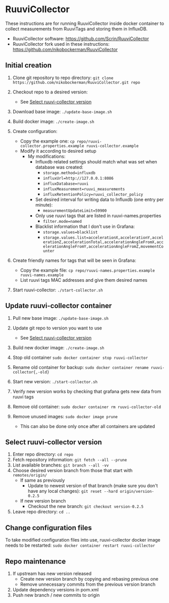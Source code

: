 # RuuviCollector

These instructions are for running RuuviCollector inside docker container to
collect measurements from RuuviTags and storing them in InfluxDB.

- RuuviCollector software: <https://github.com/Scrin/RuuviCollector>
- RuuviCollector fork used in these instructions:
  <https://github.com/nikobockerman/RuuviCollector>

## Initial creation

1. Clone git repository to repo directory:
   `git clone https://github.com/nikobockerman/RuuviCollector.git repo`
2. Checkout repo to a desired version:
    - See [Select ruuvi-collector version](#select-ruuvi-collector-version)
3. Download base image: `./update-base-image.sh`
4. Build docker image: `./create-image.sh`
5. Create configuration:
    - Copy the example one:
      `cp repo/ruuvi-collector.properties.example ruuvi-collector.example`
    - Modify it according to desired setup
        - My modifications:
            - Influxdb related settings should match what was set when database
              was created:
                - `storage.method=influxdb`
                - `influxUrl=http://127.0.0.1:8086`
                - `influxDatabase=ruuvi`
                - `influxMeasurement=ruuvi_measurements`
                - `influxRetentionPolicy=ruuvi_collector_policy`
            - Set desired interval for writing data to Influxdb (one entry per
              minute):
                - `measurementUpdateLimit=59900`
            - Only use ruuvi tags that are listed in ruuvi-names.properties
                - `filter.mode=named`
            - Blacklist information that I don't use in Grafana:
                - `storage.values=blacklist`
                -
                  `storage.values.list=accelerationX,accelerationY,accelerationZ,accelerationTotal,accelerationAngleFromX,accelerationAngleFromY,accelerationAngleFromZ,movementCounter`

6. Create friendly names for tags that will be seen in Grafana:
    - Copy the example file:
      `cp repo/ruuvi-names.properties.example ruuvi-names.example`
    - List ruuvi tags MAC addresses and give them desired names
7. Start ruuvi-collector: `./start-collector.sh`

## Update ruuvi-collector container

1. Pull new base image: `./update-base-image.sh`
2. Update git repo to version you want to use
    - See [Select ruuvi-collector version](#select-ruuvi-collector-version)
3. Build new docker image: `./create-image.sh`
4. Stop old container `sudo docker container stop ruuvi-collector`
5. Rename old container for backup:
   `sudo docker container rename ruuvi-collector{,-old}`
6. Start new version: `./start-collector.sh`

7. Verify new version works by checking that grafana gets new data from ruuvi
   tags

8. Remove old container: `sudo docker container rm ruuvi-collector-old`
9. Remove unused images: `sudo docker image prune`
    - This can also be done only once after all containers are updated

## Select ruuvi-collector version

1. Enter repo directory: `cd repo`
2. Fetch repository information: `git fetch --all --prune`
3. List available branches: `git branch --all -vv`
4. Choose desired version branch from those that start with `remotes/origin/`
    - If same as previously
        - Update to newest version of that branch (make sure you don't have any
          local changes): `git reset --hard origin/version-0.2.5`
    - If new version branch
        - Checkout the new branch: `git checkout version-0.2.5`
5. Leave repo directory: `cd ..`

## Change configuration files

To take modified configuration files into use, ruuvi-collector docker image
needs to be restarted: `sudo docker container restart ruuvi-collector`

## Repo maintenance

1. If upstream has new version released
    - Create new version branch by copying and rebasing previous one
    - Remove unnecessary commits from the previous version branch
2. Update dependency versions in pom.xml
3. Push new branch / new commits to origin
